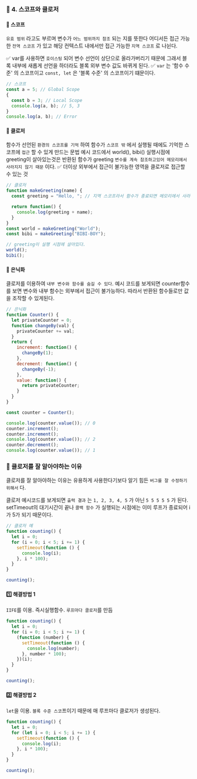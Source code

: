 
### 📌 4. 스코프와 클로저

#### 📍 스코프

`유효 범위` 라고도 부르며 변수가 `어느 범위까지 참조` 되는 지를 뜻한다
어디서든 접근 가능한 `전역 스코프` 가 있고
해당 컨텍스트 내에서만 접근 가능한 `지역 스코프` 로 나뉜다.

✅ var를 사용하면 `호이스팅` 되어 변수 선언이 상단으로 올라가버리기 때문에
그래서 블록 내부에 새롭게 선언을 하더라도 블록 외부 변수 값도 바뀌게 된다.
✅ `var` 는 '함수 수준' 의 스코프이고 `const, let` 은 '블록 수준' 의 스코프이기 떄문이다.

```js
// 스코프
const a = 5; // Global Scope
{
  const b = 3; // Local Scope
  console.log(a, b); // 5, 3
}
console.log(a, b); // Error
```

#### 📍 클로저

함수가 선언된 `환경의 스코프를 기억` 하여 함수가 `스코프 밖` 에서 실행될 때에도 
기억한 스코프에 `접근` 할 수 있게 만드는 문법
예시 코드에서 world(), bibi() 실행시점에 greeting이 살아있는것은
반환된 함수가 greeting `변수를 계속 참조하고있어 메모리에서 사라지지 않기 때문` 이다.
✅ 더이상 외부에서 접근이 불가능한 영역을 클로저로 접근할 수 있는 것

```js
// 클로저
function makeGreeting(name) {
  const greeting = "Hello, "; // 지역 스코프라서 함수가 종료되면 메모리에서 사라진다

  return function() {
    console.log(greeting + name);
  }
}
const world = makeGreeting("World");
const bibi = makeGreeting("BIBI-BOY");

// greeting이 실행 시점에 살아있다.
world(); 
bibi();
```

#### 📍 은닉화

클로저를 이용하여 `내부 변수와 함수를 숨길 수 있다`.
예시 코드를 보게되면 counter함수를 보면 변수와 내부 함수는 외부에서 접근이 불가능하다.
따라서 반환된 함수들로만 값을 조작할 수 있게된다.

```js
// 은닉화
function Counter() {
  let privateCounter = 0;
  function changeBy(val) {
    privateCounter += val;
  }
  return {
    increment: function() {
      changeBy(1);
    },
    decrement: function() {
      changeBy(-1);
    },
    value: function() {
      return privateCounter;
    }
  }
}

const counter = Counter();

console.log(counter.value()); // 0
counter.increment();
counter.increment();
console.log(counter.value()); // 2
counter.decrement();
console.log(counter.value()); // 1
```

### 📌 클로저를 잘 알아야하는 이유

클로저를 잘 알아야하는 이유는 유용하게 사용한다기보다
알기 힘든 `버그를 잘 수정하기 위해서` 다.

클로저 예시코드를 보게되면 `출력 결과`
는 `1, 2, 3, 4, 5` 가 아닌 `5 5 5 5 5` 가 된다. 
setTimeout의 대기시간이 끝나 `콜백 함수` 가 실행되는 시점에는
이미 루프가 종료되어 i가 5가 되기 때문이다.

```js
// 클로저 예
function counting() {
  let i = 0;
  for (i = 0; i < 5; i += 1) {
    setTimeout(function () {
      console.log(i);
    }, i * 100);
  }
}

counting();
```

#### 1️⃣ 해결방법 1

`IIFE`를 이용. 즉시실행함수. `루프마다 클로저`를 만듬

```js
function counting() {
  let i = 0;
  for (i = 0; i < 5; i += 1) {
    (function (number) {
      setTimeout(function () {
        console.log(number);
      }, number * 100);
    })(i);
  }
}

counting();
```

#### 2️⃣ 해결방법 2

`let`을 이용. `블록 수준 스코`프이기 때문에 매 루프마다 클로저가 생성된다.

```js
function counting() {
  let i = 0;
  for (let i = 0; i < 5; i += 1) {
    setTimeout(function () {
      console.log(i);
    }, i * 100);
  }
}

counting();
```